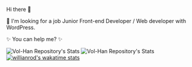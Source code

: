 Hi there 👋

🤔 I'm looking for a job Junior Front-end Developer / Web developer with WordPress.

✨ You can help me? ✨ 

![Vol-Han Repository's Stats](https://github-readme-stats.vercel.app/api/top-langs/?username=Vol-Han&theme=red-green)
![Vol-Han Repository's Stats](https://github-readme-stats.vercel.app/api?username=Vol-Han&show_icons=true)
[![willianrod's wakatime stats](https://github-readme-stats.vercel.app/api/wakatime?username=willianrod)](https://github.com/Vol-Han/github-readme-stats)

<!--
**Vol-Han/Vol-Han** is a ✨ _special_ ✨ repository because its `README.md` (this file) appears on your GitHub profile.

Here are some ideas to get you started:

- 🔭 I’m currently working on ...
- 🌱 I’m currently learning ...
- 👯 I’m looking to collaborate on ...
- 🤔 I’m looking for help with ...
- 💬 Ask me about ...
- 📫 How to reach me: ...
- 😄 Pronouns: ...
- ⚡ Fun fact: ...
-->
